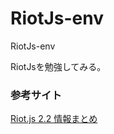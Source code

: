 # RiotJs-env
RiotJs-env

RiotJsを勉強してみる。


### 参考サイト
[Riot.js 2.2 情報まとめ](http://qiita.com/cognitom/items/54ae38c9a50dbbe28367)

